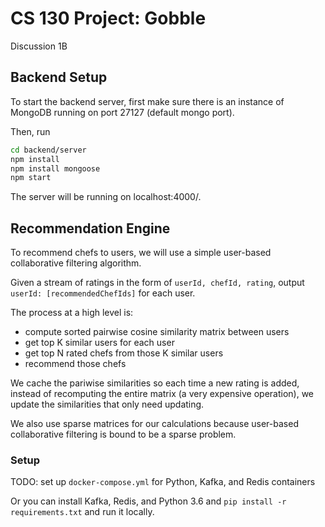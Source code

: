 # CS 130 Project: Gobble
Discussion 1B

## Backend Setup
To start the backend server, first make sure there is an instance of MongoDB running on port 27127 (default mongo port).

Then, run

```bash
cd backend/server
npm install
npm install mongoose
npm start
```

The server will be running on localhost:4000/.

## Recommendation Engine
To recommend chefs to users, we will use a simple user-based collaborative filtering algorithm.

Given a stream of ratings in the form of `userId, chefId, rating`, output `userId: [recommendedChefIds]` for each user.

The process at a high level is:
* compute sorted pairwise cosine similarity matrix between users
* get top K similar users for each user
* get top N rated chefs from those K similar users
* recommend those chefs

We cache the pariwise similarities so each time a new rating is added, instead of recomputing the entire matrix (a very expensive operation), we update the similarities that only need updating.

We also use sparse matrices for our calculations because user-based collaborative filtering is bound to be a sparse problem.

### Setup
TODO: set up `docker-compose.yml` for Python, Kafka, and Redis containers

Or you can install Kafka, Redis, and Python 3.6 and `pip install -r requirements.txt` and run it locally.